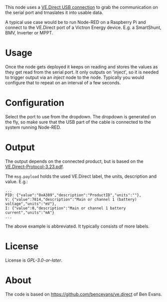This node uses a [VE.Direct USB connection](https://www.victronenergy.com/accessories/ve-direct-to-usb-interface)
to grab the communication on the serial port and trnaslates it into usable data.

A typical use case would be to run Node-RED on a Raspberry Pi and
connect to the VE.Direct port of a Victron Energy device. E.g. a
SmartShunt, BMV, Inverter or MPPT.

# Usage

Once the node gets deployed it keeps on reading and stores the values as they
get read from the serial port. It only outputs on 'inject', so it is needed to
trigger output via an _inject_ node to the node. Typically you would configure
that to repeat on an interval of a few seconds.

# Configuration

Select the port to use from the dropdown. The dropdown is generated on the fly,
so make sure that the USB part of the cable is connected to the system running
Node-RED.

# Output

The output depends on the connected product, but is based on the
[VE.Direct-Protocol-3.23.pdf](https://www.victronenergy.com/upload/documents/VE.Direct-Protocol-3.32.pdf).

The `msg.payload` holds the used VE.Direct label, the units, description and value. E.g.:

```
...
PID: {"value":"0xA389","description":"ProductID","units":""},
V: {"value":7814,"description":"Main or channel 1 (battery) voltage","units":"mV"},
I: {"value":0,"description":"Main or channel 1 battery current","units":"mA"}
...
```

The above example is abbreviated. It typically consists of more labels.

# License

License is _GPL-3.0-or-later_.

# About

The code is based on https://github.com/bencevans/ve.direct of Ben Evans.
